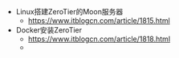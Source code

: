 - Linux搭建ZeroTier的Moon服务器
	- https://www.itblogcn.com/article/1815.html
- Docker安装ZeroTier
	- https://www.itblogcn.com/article/1818.html
	-
